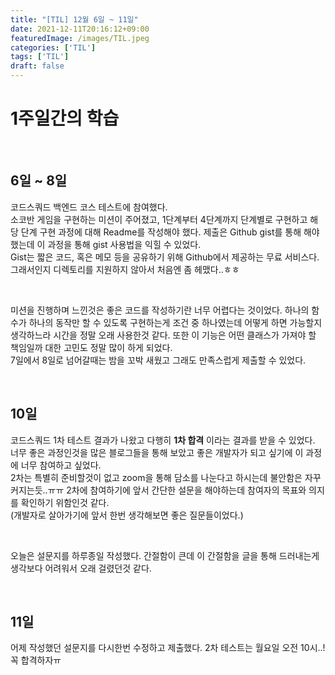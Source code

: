 ```yaml
---
title: "[TIL] 12월 6일 ~ 11일"
date: 2021-12-11T20:16:12+09:00
featuredImage: /images/TIL.jpeg
categories: ['TIL']
tags: ['TIL']
draft: false
---
```


# 1주일간의 학습

<!--more-->

<br>

## 6일 ~ 8일

코드스쿼드 백엔드 코스 테스트에 참여했다.  
소코반 게임을 구현하는 미션이 주어졌고, 1단계부터 4단계까지 단계별로 구현하고 해당 단계 구현 과정에 대해 Readme를 작성해야 했다.
제출은 Github gist를 통해 해야했는데 이 과정을 통해 gist 사용법을 익힐 수 있었다.  
Gist는 짧은 코드, 혹은 메모 등을 공유하기 위해 Github에서 제공하는 무료 서비스다. 그래서인지 디렉토리를 지원하지 않아서 처음엔 좀 헤맸다..ㅎㅎ

<br>

미션을 진행하며 느낀것은 좋은 코드를 작성하기란 너무 어렵다는 것이었다. 하나의 함수가 하나의 동작만 할 수 있도록 구현하는게 조건 중 하나였는데 어떻게 하면 가능할지 생각하느라 시간을 정말 오래 사용한것 같다.
또한 이 기능은 어떤 클래스가 가져야 할 책임일까 대한 고민도 정말 많이 하게 되었다.  
7일에서 8일로 넘어갈때는 밤을 꼬박 새웠고 그래도 만족스럽게 제출할 수 있었다. 

<br>

## 10일

코드스쿼드 1차 테스트 결과가 나왔고 다행히 **1차 합격** 이라는 결과를 받을 수 있었다.  
너무 좋은 과정인것을 많은 블로그들을 통해 보았고 좋은 개발자가 되고 싶기에 이 과정에 너무 참여하고 싶었다.  
2차는 특별히 준비할것이 없고 zoom을 통해 담소를 나눈다고 하시는데 불안함은 자꾸 커지는듯..ㅠㅠ
2차에 참여하기에 앞서 간단한 설문을 해야하는데 참여자의 목표와 의지를 확인하기 위함인것 같다.  
(개발자로 살아가기에 앞서 한번 생각해보면 좋은 질문들이었다.)

<br>

오늘은 설문지를 하루종일 작성했다. 간절함이 큰데 이 간절함을 글을 통해 드러내는게 생각보다 어려워서 오래 걸렸던것 같다.

<br>

## 11일

어제 작성했던 설문지를 다시한번 수정하고 제출했다. 2차 테스트는 월요일 오전 10시..! 꼭 합격하자ㅠ

<br>

